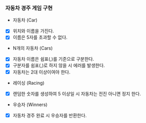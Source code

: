 ###  자동차 경주 게임 구현

- 자동차 (Car)
 - [X] 위치와 이름을 가진다.
 - [X] 이름은 5자를 초과할 수 없다.

- N개의 자동차 (Cars)
 - [X] 자동차 이름은 쉼표(,)를 기준으로 구분한다.
 - [X] 구분자를 쉼표(,)로 하지 않을 시 에러를 발생한다.
 - [X] 자동차는 2대 이상이여야 한다. 

- 레이싱 (Racing)
 - [X] 랜덤한 숫자를 생성하여 5 이상일 시 자동차는 전진 아니면 정지 한다.

- 우승자 (Winners)
 - [X] 자동차 경주 완료 시 우승자를 반환한다.
